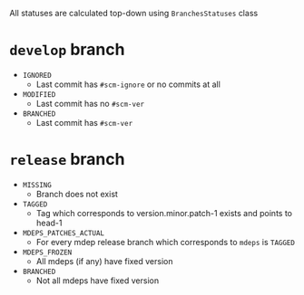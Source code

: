 All statuses are calculated top-down using `BranchesStatuses` class

# `develop` branch
- `IGNORED`
  - Last commit has `#scm-ignore` or no commits at all
- `MODIFIED`
  - Last commit has no `#scm-ver`
- `BRANCHED`
  - Last commit has `#scm-ver`
  
# `release` branch
- `MISSING`
  - Branch does not exist
- `TAGGED`
  - Tag which corresponds to version.minor.patch-1 exists and points to head-1
- `MDEPS_PATCHES_ACTUAL`
   - For every mdep release branch which corresponds to `mdeps` is `TAGGED`
- `MDEPS_FROZEN`
  - All mdeps (if any) have fixed version
- `BRANCHED`
  - Not all mdeps have fixed version
